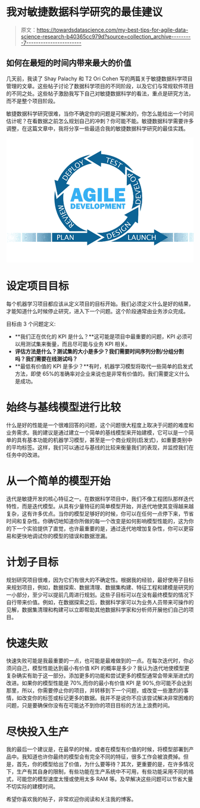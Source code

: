 # 我对敏捷数据科学研究的最佳建议

> 原文：<https://towardsdatascience.com/my-best-tips-for-agile-data-science-research-b40365cc979d?source=collection_archive---------7----------------------->

## 如何在最短的时间内带来最大的价值

几天前，我读了 Shay Palachy 和 T2 Ori Cohen 写的两篇关于敏捷数据科学项目管理的文章。这些帖子讨论了数据科学项目的不同阶段，以及它们与常规软件项目的不同之处。这些帖子激励我写下自己对敏捷数据科学的看法，重点是研究方法，而不是整个项目阶段。

敏捷数据科学研究很难，当你不确定你的问题是可解决的，你怎么能给出一个时间估计呢？在看数据之前怎么规划自己的冲刺？你可能不能。敏捷数据科学需要许多调整，在这篇文章中，我将分享一些最适合我的敏捷数据科学研究的最佳实践。

![](img/4b56b86d102db629da1d313aeeb28394.png)

# 设定项目目标

每个机器学习项目都应该从定义项目的目标开始。我们必须定义什么是好的结果，才能知道什么时候停止研究，进入下一个问题。这个阶段通常由业务涉众完成。

目标由 3 个问题定义:

*   **我们正在优化的 KPI 是什么？**这可能是项目中最重要的问题，KPI 必须可以用测试集来衡量，而且尽可能与业务 KPI 相关。
*   **评估方法是什么？测试集的大小是多少？我们需要时间序列分割/分组分割吗？我们需要在线测试吗？**
*   **最低有价值的 KPI 是多少？**有时，机器学习模型将取代一些简单的启发式方法，即使 65%的准确率对企业来说也是非常有价值的。我们需要定义什么是成功。

# 始终与基线模型进行比较

什么是好的性能是一个很难回答的问题，这个问题很大程度上取决于问题的难度和业务需求。我的建议是通过建立一个简单的基线模型来开始建模，它可以是一个简单的具有基本功能的机器学习模型，甚至是一个商业规则(启发式)，如重要类别中的平均标签。这样，我们可以通过与基线的比较来衡量我们的表现，并监控我们在任务中的改进。

# 从一个简单的模型开始

迭代是敏捷开发的核心特征之一。在数据科学项目中，我们不像工程团队那样迭代特性，而是迭代模型。从具有少量特征的简单模型开始，并迭代地使其变得越来越复杂，这有许多优点。当你的模型足够好的时候，你可以在任何一点停下来，节省时间和复杂性。你确切地知道你所做的每一个改变是如何影响模型性能的，这为你的下一个实验提供了直觉，也许最重要的是，通过迭代地增加复杂性，你可以更容易和更快地调试你的模型的错误和数据泄漏。

# 计划子目标

规划研究项目很难，因为它们有很大的不确定性。根据我的经验，最好使用子目标来规划项目，例如，数据探索、数据清理、数据集构建、特征工程和建模是研究的一小部分，至少可以提前几周进行规划。这些子目标可以在没有最终模型的情况下自行带来价值。例如，在数据探索之后，数据科学家可以为业务人员带来可操作的见解，数据集清理和构建可以立即帮助其他数据科学家和分析师开展他们自己的项目。

# 快速失败

快速失败可能是我最重要的一点，也可能是最难做到的一点。在每次迭代时，你必须问自己，模型性能达到最小有价值 KPI 的概率是多少？我认为迭代地使模型更复杂确实有助于这一部分。添加更多的功能和尝试更多的模型通常会带来渐进式的改进。如果你的模型性能是 70%,而你的最小有价值 KPI 是 90%,你可能不会达到那里，所以，你需要停止你的项目，并转移到下一个问题，或改变一些激烈的事情，如改变你的标签或标记更多的数据。我并不是说你不应该尝试解决非常困难的问题，只是要确保你没有在可能达不到你的项目目标的方法上浪费时间。

# 尽快投入生产

我的最后一个建议是，在最早的时候，或者在模型有价值的时候，将模型部署到产品中。我知道也许你最终的模型会有完全不同的特征，很多工作会被浪费掉。但是，首先，你的模型给出了价值，为什么要等待？其次，更重要的是，在许多情况下，生产有其自身的限制，有些功能在生产系统中不可用，有些功能采用不同的格式，可能您的模型速度太慢或使用太多 RAM 等。及早解决这些问题可以节省大量不切实际的建模时间。

希望你喜欢我的帖子，非常欢迎你阅读和关注我的博客。